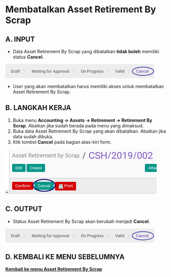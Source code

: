 # Membatalkan Asset Retirement By Scrap

## A. INPUT

* Data Asset Retirement By Scrap yang dibatalkan **tidak boleh** memiliki status **Cancel**.

![](../../img/asset-retirement-scrap/status-cancel.png)

* User yang akan membatalkan harus memiliki akses untuk membatalkan Asset Retirement By Scrap.

## B. LANGKAH KERJA

1. Buka menu **Accounting -> Assets -> Retirement -> Retirement By Scrap**. Abaikan jika sudah berada pada menu yang dimaksud.
2. Buka data Asset Retirement By Scrap yang akan dibatalkan. Abaikan jika data sudah dibuka.
3. Klik tombol **Cancel** pada bagian atas-kiri form.

![](../../img/asset-retirement-scrap/tombol-cancel.png)

## C. OUTPUT

* Status Asset Retirement By Scrap akan berubah menjadi **Cancel**.

![](../../img/asset-retirement-scrap/status-cancel.png)

## D. KEMBALI KE MENU SEBELUMNYA

[**Kembali ke menu Asset Retirement By Scrap**](./../asset-retirement-scrap.md)
